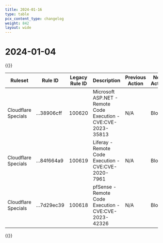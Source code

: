 ```yaml
---
title: 2024-01-16
type: table
pcx_content_type: changelog
weight: 842
layout: wide
---
```


# 2024-01-04

{{<table-wrap>}}
<table style="width: 100%">
  <thead>
    <tr>
      <th>Ruleset</th>
      <th>Rule ID</th>
      <th>Legacy Rule ID</th>
      <th>Description</th>
      <th>Previous Action</th>
      <th>New Action</th>
      <th>Comments</th>
    </tr>
  </thead>
  <tbody>
    <tr>
      <td>Cloudflare Specials</td>
      <td>...38906cff</td>
      <td>100620</td>
      <td>Microsoft ASP.NET - Remote Code Execution - CVE:CVE-2023-35813</td>
      <td>N/A</td>
      <td>Block</td>
      <td>N/A</td>
    </tr>
    <tr>
      <td>Cloudflare Specials</td>
      <td>...84f664a9</td>
      <td>100619</td>
      <td>Liferay - Remote Code Execution - CVE:CVE-2020-7961</td>
      <td>N/A</td>
      <td>Block</td>
      <td>N/A</td>
    </tr>
    <tr>
      <td>Cloudflare Specials</td>
      <td>...7d29ec39</td>
      <td>100618</td>
      <td>pfSense - Remote Code Execution - CVE:CVE-2023-42326</td>
      <td>N/A</td>
      <td>Block</td>
      <td>N/A</td>
    </tr>
  </tbody>
</table>
{{</table-wrap>}}